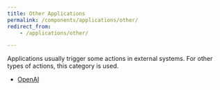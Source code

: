 ```yaml
---
title: Other Applications
permalink: /components/applications/other/
redirect_from:
    - /applications/other/

---
```


Applications usually trigger some actions in external systems. For other types of actions, this category is used.  

- [OpenAI](/components/applications/other/open-ai/)
